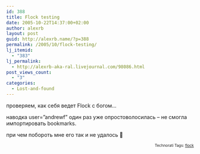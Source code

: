 ```yaml
---
id: 388
title: Flock testing
date: 2005-10-22T14:37:00+02:00
author: alexrb
layout: post
guid: http://alexrb.name/?p=388
permalink: /2005/10/flock-testing/
lj_itemid:
  - "383"
lj_permalink:
  - http://alexrb-aka-ral.livejournal.com/98086.html
post_views_count:
  - "3"
categories:
  - Lost-and-found
---
```

&#x43F;&#x440;&#x43E;&#x432;&#x435;&#x440;&#x44F;&#x435;&#x43C;, &#x43A;&#x430;&#x43A; &#x441;&#x435;&#x431;&#x44F; &#x432;&#x435;&#x434;&#x435;&#x442; Flock &#x441; &#x431;&#x43E;&#x433;&#x43E;&#x43C;&#8230;

&#x43D;&#x430;&#x432;&#x43E;&#x434;&#x43A;&#x430; user=&#8221;andrewf&#8221; &#x43E;&#x434;&#x438;&#x43D; &#x440;&#x430;&#x437; &#x443;&#x436;&#x435; &#x43E;&#x43F;&#x440;&#x43E;&#x441;&#x442;&#x43E;&#x432;&#x43E;&#x43B;&#x43E;&#x441;&#x438;&#x43B;&#x430;&#x441;&#x44C; &#8211; &#x43D;&#x435; &#x441;&#x43C;&#x43E;&#x433;&#x43B;&#x430; &#x438;&#x43C;&#x43F;&#x43E;&#x440;&#x442;&#x438;&#x440;&#x43E;&#x432;&#x430;&#x442;&#x44C; bookmarks.

&#x43F;&#x440;&#x438; &#x447;&#x435;&#x43C; &#x43F;&#x43E;&#x431;&#x43E;&#x440;&#x43E;&#x442;&#x44C; &#x43C;&#x43D;&#x435; &#x435;&#x433;&#x43E; &#x442;&#x430;&#x43A; &#x438; &#x43D;&#x435; &#x443;&#x434;&#x430;&#x43B;&#x43E;&#x441;&#x44C; 🙁 

<!-- technorati tags begin -->

<p style="font-size:10px;text-align:right;">
  Technorati Tags: <a href="http://technorati.com/tag/flock" rel="tag">flock</a>
</p>

<!-- technorati tags end -->